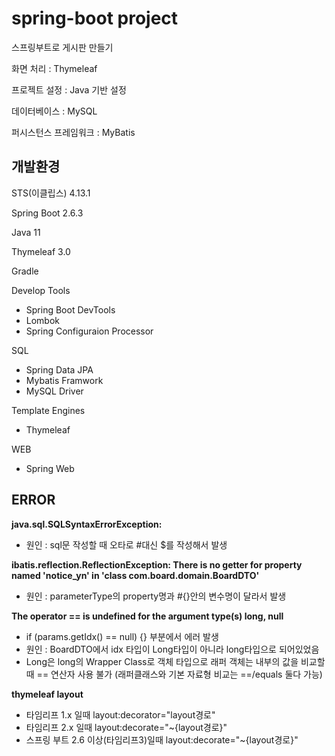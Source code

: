 # spring-boot project
스프링부트로 게시판 만들기 

화면 처리 : Thymeleaf

프로젝트 설정 : Java 기반 설정

데이터베이스 : MySQL

퍼시스턴스 프레임워크 : MyBatis


## 개발환경
STS(이클립스) 4.13.1

Spring Boot 2.6.3

Java 11

Thymeleaf 3.0

Gradle

Develop Tools
- Spring Boot DevTools
- Lombok
- Spring Configuraion Processor

SQL
- Spring Data JPA
- Mybatis Framwork
- MySQL Driver

Template Engines
- Thymeleaf

WEB
- Spring Web

## ERROR
**java.sql.SQLSyntaxErrorException:**
* 원인 : sql문 작성할 때 오타로 #대신 $를 작성해서 발생

**ibatis.reflection.ReflectionException: There is no getter for property named 'notice_yn' in 'class com.board.domain.BoardDTO'**
* 원인 : parameterType의 property명과 #{}안의 변수명이 달라서 발생

**The operator == is undefined for the argument type(s) long, null**
* if (params.getIdx() == null) {} 부분에서 에러 발생
* 원인 : BoardDTO에서 idx 타입이 Long타입이 아니라 long타입으로 되어있었음
* Long은 long의 Wrapper Class로 객체 타입으로 래퍼 객체는 내부의 값을 비교할 때 == 연산자 사용 불가 (래퍼클래스와 기본 자료형 비교는 ==/equals 둘다 가능)

**thymeleaf layout**
* 타임리프 1.x 일때 layout:decorator="layout경로"
* 타임리프 2.x 일때 layout:decorate="~{layout경로}"
* 스프링 부트 2.6 이상(타임리프3)일때 layout:decorate="~{layout경로}"
